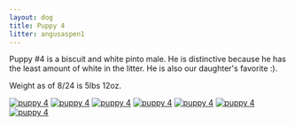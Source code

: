 ```yaml
---
layout: dog
title: Puppy 4
litter: angusaspen1
---
```


Puppy #4 is a biscuit and white pinto male. He is distinctive because he has the least amount of white in the litter. He is also our daughter's favorite :).

Weight as of 8/24 is 5lbs 12oz.

[![puppy 4](http://farm4.staticflickr.com/3911/14798567878_bf09ef1573_z_d.jpg)](https://www.flickr.com/photos/126812864@N04/14798567878/in/set-72157646683887905)
[![puppy 4](http://farm6.staticflickr.com/5573/14798450200_7073f390d2_z_d.jpg)](https://www.flickr.com/photos/126812864@N04/14798450200/in/set-72157646683887905)
[![puppy 4](http://farm6.staticflickr.com/5557/14982023941_094f3191b1_z_d.jpg)](https://www.flickr.com/photos/126812864@N04/14982023941/in/set-72157646683887905)
[![puppy 4](http://farm4.staticflickr.com/3890/14798591397_3779f83726_z_d.jpg)](https://www.flickr.com/photos/126812864@N04/14798591397/in/set-72157646683887905)
[![puppy 4](http://farm6.staticflickr.com/5558/14962157016_3863e1dba1_z_d.jpg)](https://www.flickr.com/photos/126812864@N04/14962157016/in/set-72157646683887905)
[![puppy 4](http://farm4.staticflickr.com/3879/14982060201_dbd19416b2_z_d.jpg)](https://www.flickr.com/photos/126812864@N04/14982060201/in/set-72157646683887905)
[![puppy 4](http://farm6.staticflickr.com/5571/14962108876_792082d0f3_z_d.jpg)](https://www.flickr.com/photos/126812864@N04/14962108876/in/set-72157646683887905)
